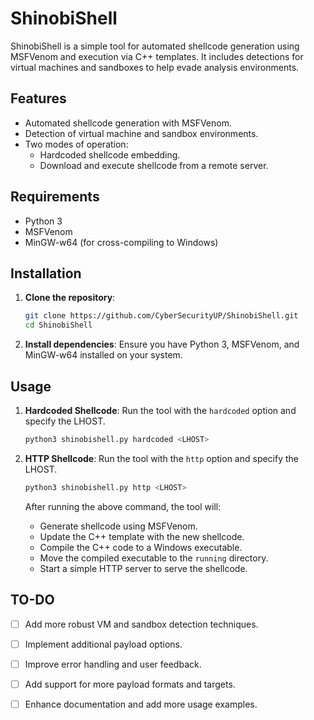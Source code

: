 # ShinobiShell

ShinobiShell is a simple tool for automated shellcode generation using MSFVenom and execution via C++ templates. It includes detections for virtual machines and sandboxes to help evade analysis environments.

## Features

- Automated shellcode generation with MSFVenom.
- Detection of virtual machine and sandbox environments.
- Two modes of operation:
  - Hardcoded shellcode embedding.
  - Download and execute shellcode from a remote server.

## Requirements

- Python 3
- MSFVenom
- MinGW-w64 (for cross-compiling to Windows)

## Installation

1. **Clone the repository**:
   ```sh
   git clone https://github.com/CyberSecurityUP/ShinobiShell.git
   cd ShinobiShell
   ```

2. **Install dependencies**:
   Ensure you have Python 3, MSFVenom, and MinGW-w64 installed on your system.

## Usage

1. **Hardcoded Shellcode**:
   Run the tool with the `hardcoded` option and specify the LHOST.
   ```sh
   python3 shinobishell.py hardcoded <LHOST>
   ```

2. **HTTP Shellcode**:
   Run the tool with the `http` option and specify the LHOST.
   ```sh
   python3 shinobishell.py http <LHOST>
   ```

   After running the above command, the tool will:
   - Generate shellcode using MSFVenom.
   - Update the C++ template with the new shellcode.
   - Compile the C++ code to a Windows executable.
   - Move the compiled executable to the `running` directory.
   - Start a simple HTTP server to serve the shellcode.

## TO-DO

- [ ] Add more robust VM and sandbox detection techniques.
- [ ] Implement additional payload options.
- [ ] Improve error handling and user feedback.
- [ ] Add support for more payload formats and targets.
- [ ] Enhance documentation and add more usage examples.


